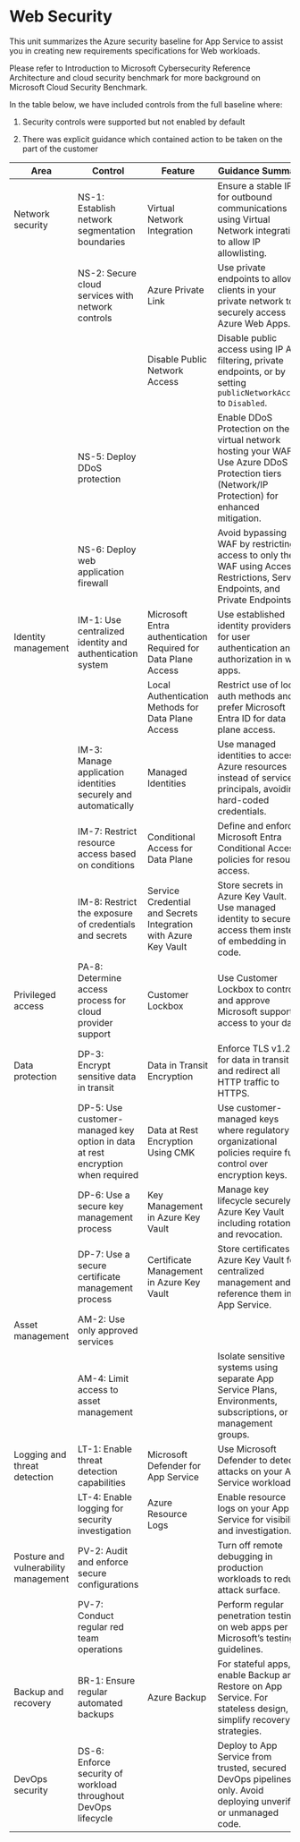 # Web Security

This unit summarizes the Azure security baseline for App Service to assist you in creating new requirements specifications for Web workloads.

Please refer to Introduction to Microsoft Cybersecurity Reference Architecture and cloud security benchmark for more background on Microsoft Cloud Security Benchmark.

In the table below, we have included controls from the full baseline where:

1) Security controls were supported but not enabled by default

2) There was explicit guidance which contained action to be taken on the part of the customer

| **Area**                   | **Control**                                                    | **Feature**                                                        | **Guidance Summary**                                                                                                                                                                                                                                                                                          |
|----------------------------|----------------------------------------------------------------|---------------------------------------------------------------------|------------------------------------------------------------------------------------------------------------------------------------------------------------------------------------------------------------------------------------------------------------------------------------------------------------------|
| Network security           | NS-1: Establish network segmentation boundaries                | Virtual Network Integration                                         | Ensure a stable IP for outbound communications using Virtual Network integration to allow IP allowlisting.                                                                                                                                                                                                     |
|                            | NS-2: Secure cloud services with network controls              | Azure Private Link                                                  | Use private endpoints to allow clients in your private network to securely access Azure Web Apps.                                                                                                                                                                                                               |
|                            |                                                                | Disable Public Network Access                                       | Disable public access using IP ACL filtering, private endpoints, or by setting `publicNetworkAccess` to `Disabled`.                                                                                                                                                                                            |
|                            | NS-5: Deploy DDoS protection                                   |                                                                     | Enable DDoS Protection on the virtual network hosting your WAF. Use Azure DDoS Protection tiers (Network/IP Protection) for enhanced mitigation.                                                                                                                                                               |
|                            | NS-6: Deploy web application firewall                          |                                                                     | Avoid bypassing WAF by restricting access to only the WAF using Access Restrictions, Service Endpoints, and Private Endpoints.                                                                                                                                                                                  |
| Identity management        | IM-1: Use centralized identity and authentication system       | Microsoft Entra authentication Required for Data Plane Access      | Use established identity providers for user authentication and authorization in web apps.                                                                                                                                                                                                                       |
|                            |                                                                | Local Authentication Methods for Data Plane Access                 | Restrict use of local auth methods and prefer Microsoft Entra ID for data plane access.                                                                                                                                                                                                                         |
|                            | IM-3: Manage application identities securely and automatically  | Managed Identities                                                  | Use managed identities to access Azure resources instead of service principals, avoiding hard-coded credentials.                                                                                                                                                                                                |
|                            | IM-7: Restrict resource access based on conditions              | Conditional Access for Data Plane                                   | Define and enforce Microsoft Entra Conditional Access policies for resource access.                                                                                                                                                                                                                             |
|                            | IM-8: Restrict the exposure of credentials and secrets          | Service Credential and Secrets Integration with Azure Key Vault     | Store secrets in Azure Key Vault. Use managed identity to securely access them instead of embedding in code.                                                                                                                                                                                                   |
| Privileged access          | PA-8: Determine access process for cloud provider support       | Customer Lockbox                                                    | Use Customer Lockbox to control and approve Microsoft support access to your data.                                                                                                                                                                                                                              |
| Data protection            | DP-3: Encrypt sensitive data in transit                         | Data in Transit Encryption                                          | Enforce TLS v1.2+ for data in transit and redirect all HTTP traffic to HTTPS.                                                                                                                                                                                                                                   |
|                            | DP-5: Use customer-managed key option in data at rest encryption when required | Data at Rest Encryption Using CMK                  | Use customer-managed keys where regulatory or organizational policies require full control over encryption keys.                                                                                                                                                                                                |
|                            | DP-6: Use a secure key management process                       | Key Management in Azure Key Vault                                   | Manage key lifecycle securely in Azure Key Vault including rotation and revocation.                                                                                                                                                                                                                              |
|                            | DP-7: Use a secure certificate management process               | Certificate Management in Azure Key Vault                           | Store certificates in Azure Key Vault for centralized management and reference them in App Service.                                                                                                                                                                                                             |
| Asset management           | AM-2: Use only approved services                                |                                                                     |                                                                                                                                                                                                                                                                                                                  |
|                            | AM-4: Limit access to asset management                         |                                                                     | Isolate sensitive systems using separate App Service Plans, Environments, subscriptions, or management groups.                                                                                                                                                                                                  |
| Logging and threat detection | LT-1: Enable threat detection capabilities                   | Microsoft Defender for App Service                                  | Use Microsoft Defender to detect attacks on your App Service workloads.                                                                                                                                                                                                                                         |
|                            | LT-4: Enable logging for security investigation                 | Azure Resource Logs                                                 | Enable resource logs on your App Service for visibility and investigation.                                                                                                                                                                                                                                       |
| Posture and vulnerability management | PV-2: Audit and enforce secure configurations        |                                                                     | Turn off remote debugging in production workloads to reduce attack surface.                                                                                                                                                                                                                                      |
|                            | PV-7: Conduct regular red team operations                      |                                                                     | Perform regular penetration testing on web apps per Microsoft’s testing guidelines.                                                                                                                                                                                                                              |
| Backup and recovery        | BR-1: Ensure regular automated backups                          | Azure Backup                                                        | For stateful apps, enable Backup and Restore on App Service. For stateless design, simplify recovery strategies.                                                                                                                                                                                                |
| DevOps security            | DS-6: Enforce security of workload throughout DevOps lifecycle  |                                                                     | Deploy to App Service from trusted, secured DevOps pipelines only. Avoid deploying unverified or unmanaged code.                                                                                                                                                                                                |
